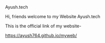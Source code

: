 Ayush.tech

Hi, friends welcome to my Website Ayush.tech

This is the official link of my website-

https://ayush764.github.io/myweb/
